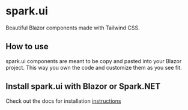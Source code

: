 # spark.ui
Beautiful Blazor components made with Tailwind CSS.

## How to use
spark.ui components are meant to be copy and pasted into your Blazor project. This way you own the code and customize them as you see fit.

## Install spark.ui with Blazor or Spark.NET

Check out the docs for installation [instructions](https://ui.spark-framework.net/docs/installation)
